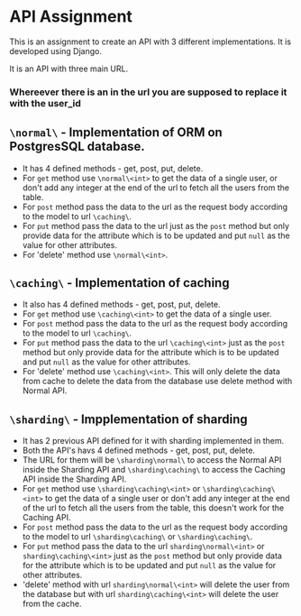 # API Assignment

This is an assignment to create an API with 3 different implementations. It is developed using Django.

It is an API with three main URL.

### Whereever there is an <int> in the url you are supposed to replace it with the user_id

## `\normal\` - Implementation of ORM on PostgresSQL database. 
- It has 4 defined methods - get, post, put, delete.
- For `get` method use `\normal\<int>` to get the data of a single user, or don't add any integer at the end of the url to fetch all the users from the table.
- For `post` method pass the data to the url as the request body according to the model to url `\caching\`.
- For `put` method pass the data to the url just as the `post` method but only provide data for the attribute which is to be updated and put `null` as the value for other attributes.
- For 'delete' method use `\normal\<int>`.

## `\caching\` - Implementation of caching
- It also has 4 defined methods - get, post, put, delete.
- For `get` method use `\caching\<int>` to get the data of a single user.
- For `post` method pass the data to the url as the request body according to the model to url `\caching\`.
- For `put` method pass the data to the url `\caching\<int>` just as the `post` method but only provide data for the attribute which is to be updated and put `null` as the value for other attributes.
- For 'delete' method use `\caching\<int>`. This will only delete the data from cache to delete the data from the database use delete method with Normal API.

## `\sharding\` - Impplementation of sharding
- It has 2 previous API defined for it with sharding implemented in them.
- Both the API's havs 4 defined methods - get, post, put, delete.
- The URL for them will be `\sharding\normal\` to access the Normal API inside the Sharding API and `\sharding\caching\` to access the Caching API inside the Sharding API.
- For `get` method use `\sharding\caching\<int>` or `\sharding\caching\<int>` to get the data of a single user or don't add any integer at the end of the url to fetch all the users from the table, this doesn't work for the Caching API.
- For `post` method pass the data to the url as the request body according to the model to url `\sharding\caching\` or `\sharding\caching\`.
- For `put` method pass the data to the url `sharding\normal\<int>` or `sharding\caching\<int>` just as the `post` method but only provide data for the attribute which is to be updated and put `null` as the value for other attributes.
- 'delete' method with url `sharding\normal\<int>` will delete the user from the database but with url `sharding\caching\<int>` will delete the user from the cache.
